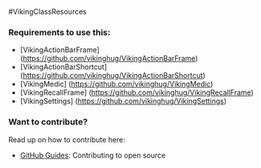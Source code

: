 #VikingClassResources


### Requirements to use this:

* [VikingActionBarFrame] (https://github.com/vikinghug/VikingActionBarFrame)
* [VikingActionBarShortcut] (https://github.com/vikinghug/VikingActionBarShortcut)
* [VikingMedic] (https://github.com/vikinghug/VikingMedic)
* [VikingRecallFrame] (https://github.com/vikinghug/VikingRecallFrame)
* [VikingSettings] (https://github.com/vikinghug/VikingSettings)

### Want to contribute?

Read up on how to contribute here:

* [GitHub Guides](https://guides.github.com/activities/contributing-to-open-source/): Contributing to open source

